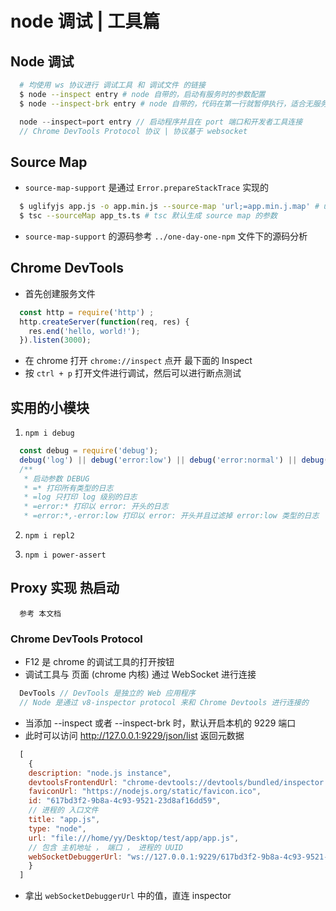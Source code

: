 # node 调试 | 工具篇

## Node 调试

```bash
  # 均使用 ws 协议进行 调试工具 和 调试文件 的链接
  $ node --inspect entry # node 自带的，启动有服务时的参数配置
  $ node --inspect-brk entry # node 自带的，代码在第一行就暂停执行，适合无服务的文件参数配置
```

```js
  node --inspect=port entry // 启动程序并且在 port 端口和开发者工具连接
  // Chrome DevTools Protocol 协议 | 协议基于 websocket
```

## Source Map

* `source-map-support` 是通过 `Error.prepareStackTrace` 实现的
```bash
  $ uglifyjs app.js -o app.min.js --source-map 'url;=app.min.j.map' # uglifyjs 的 source map 的参数
  $ tsc --sourceMap app_ts.ts # tsc 默认生成 source map 的参数
```
* `source-map-support` 的源码参考 `../one-day-one-npm` 文件下的源码分析

## Chrome DevTools

* 首先创建服务文件
```js ./app.js
  const http = require('http') ;
  http.createServer(function(req, res) {
    res.end('hello, world!');
  }).listen(3000);
```
* 在 chrome 打开  `chrome://inspect` 点开 最下面的 Inspect
* 按 `ctrl + p` 打开文件进行调试，然后可以进行断点测试

## 实用的小模块

1. `npm i debug`
```js
  const debug = require('debug');
  debug('log') || debug('error:low') || debug('error:normal') || debug('error:high')
  /**
   * 启动参数 DEBUG
   * =* 打印所有类型的日志
   * =log 只打印 log 级别的日志
   * =error:* 打印以 error: 开头的日志
   * =error:*,-error:low 打印以 error: 开头并且过滤掉 error:low 类型的日志
```
2. `npm i repl2`

3. `npm i power-assert`

## Proxy 实现 热启动

```
  参考 本文档
```




### Chrome DevTools Protocol

* F12 是 chrome 的调试工具的打开按钮
* 调试工具与 页面 (chrome 内核) 通过 WebSocket 进行连接


```js
  DevTools // DevTools 是独立的 Web 应用程序
  // Node 是通过 v8-inspector protocol 来和 Chrome Devtools 进行连接的
```


* 当添加 --inspect 或者 --inspect-brk 时，默认开启本机的 9229 端口
* 此时可以访问 http://127.0.0.1:9229/json/list 返回元数据
```js
  [
    {
    description: "node.js instance",
    devtoolsFrontendUrl: "chrome-devtools://devtools/bundled/inspector.html?experiments=true&v8only=true&ws=127.0.0.1:9229/617bd3f2-9b8a-4c93-9521-23d8af16dd59",
    faviconUrl: "https://nodejs.org/static/favicon.ico",
    id: "617bd3f2-9b8a-4c93-9521-23d8af16dd59",
    // 进程的 入口文件
    title: "app.js",
    type: "node",
    url: "file:///home/yy/Desktop/test/app/app.js",
    // 包含 主机地址 ， 端口 ， 进程的 UUID
    webSocketDebuggerUrl: "ws://127.0.0.1:9229/617bd3f2-9b8a-4c93-9521-23d8af16dd59"
    }
  ]
```
* 拿出 `webSocketDebuggerUrl` 中的值，直连 inspector